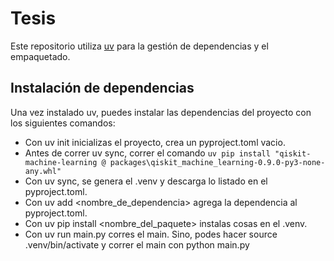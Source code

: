 # Tesis

Este repositorio utiliza [uv](https://astral.sh/blog/uv) para la gestión de dependencias y el empaquetado.

## Instalación de dependencias

Una vez instalado uv, puedes instalar las dependencias del proyecto con los siguientes comandos:


- Con uv init inicializas el proyecto, crea un pyproject.toml vacio. 
- Antes de correr uv sync, correr el comando `uv pip install "qiskit-machine-learning @ packages\qiskit_machine_learning-0.9.0-py3-none-any.whl"`
- Con uv sync, se genera el .venv y descarga lo listado en el pyproject.toml. 
- Con uv add <nombre_de_dependencia> agrega la dependencia al pyproject.toml.
- Con uv pip install <nombre_del_paquete> instalas cosas en el .venv. 
- Con uv run main.py corres el main. Sino, podes hacer source .venv/bin/activate y correr el main con python main.py
